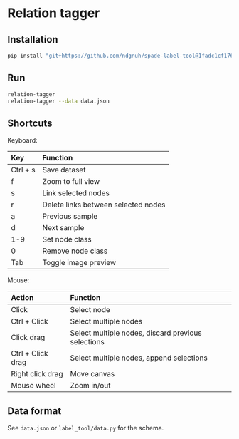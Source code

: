 # Relation tagger

## Installation

```bash
pip install "git+https://github.com/ndgnuh/spade-label-tool@1fadc1cf1764e84b5645347a4250483cee2a63d1"
```

## Run

```bash
relation-tagger
relation-tagger --data data.json
```

## Shortcuts

Keyboard:

Key                  | Function
:---                 | :---
Ctrl + s             | Save dataset
f                    | Zoom to full view
s                    | Link selected nodes
r                    | Delete links between selected nodes
a                    | Previous sample
d                    | Next sample
1-9                  | Set node class
0                    | Remove node class
Tab                  | Toggle image preview

Mouse:

Action               | Function
:---                 | :---
Click                | Select node
Ctrl + Click         | Select multiple nodes
Click drag           | Select multiple nodes, discard previous selections
Ctrl + Click drag    | Select multiple nodes, append selections
Right click drag     | Move canvas
Mouse wheel          | Zoom in/out

## Data format

See `data.json` or `label_tool/data.py` for the schema.
